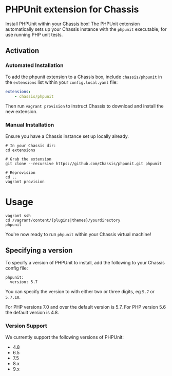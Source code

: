 # PHPUnit extension for Chassis

Install PHPUnit within your [Chassis](http://chassis.io/) box! The PHPUnit extension automatically sets up your Chassis instance with the `phpunit` executable, for use running PHP unit tests.

## Activation

### Automated Installation

To add the phpunit extension to a Chassis box, include `chassis/phpunit` in the `extensions` list within your `config.local.yaml` file:

```yml
extensions:
    - chassis/phpunit
```

Then run `vagrant provision` to instruct Chassis to download and install the new extension.

### Manual Installation

Ensure you have a Chassis instance set up locally already.

```
# In your Chassis dir:
cd extensions

# Grab the extension
git clone --recursive https://github.com/Chassis/phpunit.git phpunit

# Reprovision
cd ..
vagrant provision
```

# Usage
```
vagrant ssh
cd /vagrant/content/{plugins|themes}/yourdirectory
phpunit
```

You're now ready to run `phpunit` within your Chassis virtual machine!

## Specifying a version

To specify a version of PHPUnit to install, add the following to your Chassis config file:

```
phpunit:
  version: 5.7
```

You can specify the version to with either two or three digits, eg `5.7` or `5.7.10`.

For PHP versions 7.0 and over the default version is 5.7. For PHP version 5.6 the default version is 4.8.

### Version Support

We currently support the following versions of PHPUnit:
* 4.8
* 6.5
* 7.5
* 8.x
* 9.x